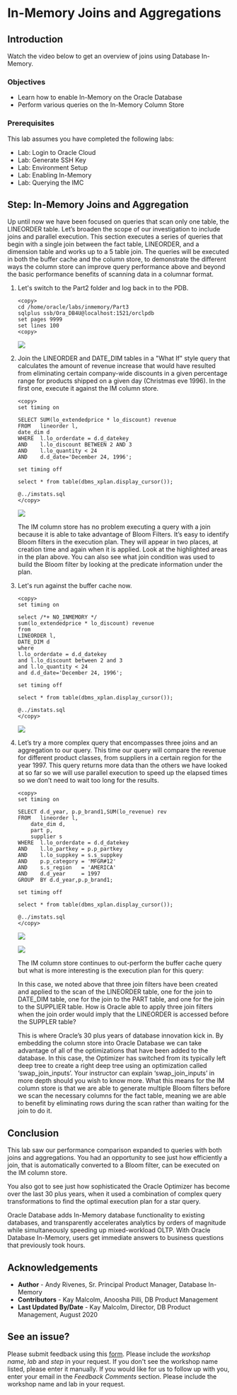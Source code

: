 # In-Memory Joins and Aggregations

## Introduction
Watch the video below to get an overview of joins using Database In-Memory.

[](youtube:y3tQeVGuo6g)

### Objectives

-   Learn how to enable In-Memory on the Oracle Database
-   Perform various queries on the In-Memory Column Store

### Prerequisites

This lab assumes you have completed the following labs:
* Lab: Login to Oracle Cloud
* Lab: Generate SSH Key
* Lab: Environment Setup
* Lab: Enabling In-Memory
* Lab: Querying the IMC


## Step: In-Memory Joins and Aggregation

Up until now we have been focused on queries that scan only one table, the LINEORDER table. Let’s broaden the scope of our investigation to include joins and parallel execution. This section executes a series of queries that begin with a single join between the  fact table, LINEORDER, and a dimension table and works up to a 5 table join. The queries will be executed in both the buffer cache and the column store, to demonstrate the different ways the column store can improve query performance above and beyond the basic performance benefits of scanning data in a columnar format.

1.  Let's switch to the Part2 folder and log back in to the PDB. 
    ````
    <copy>
    cd /home/oracle/labs/inmemory/Part3
    sqlplus ssb/Ora_DB4U@localhost:1521/orclpdb
    set pages 9999
    set lines 100
    <copy>    
    ````

    ![](images/num1.png " ") 

2.  Join the LINEORDER and DATE\_DIM tables in a "What If" style query that calculates the amount of revenue increase that would have resulted from eliminating certain company-wide discounts in a given percentage range for products shipped on a given day (Christmas eve 1996).  In the first one, execute it against the IM column store.  

    ````
    <copy>
    set timing on

    SELECT SUM(lo_extendedprice * lo_discount) revenue 
    FROM   lineorder l, 
    date_dim d 
    WHERE  l.lo_orderdate = d.d_datekey 
    AND    l.lo_discount BETWEEN 2 AND 3 
    AND    l.lo_quantity < 24 
    AND    d.d_date='December 24, 1996'; 

    set timing off

    select * from table(dbms_xplan.display_cursor());

    @../imstats.sql
    </copy>
    ````

    ![](images/num2.png) 

    The IM column store has no problem executing a query with a join because it is able to take advantage of Bloom Filters.  It’s easy to identify Bloom filters in the execution plan. They will appear in two places, at creation time and again when it is applied. Look at the highlighted areas in the plan above. You can also see what join condition was used to build the Bloom filter by looking at the predicate information under the plan. 

3.  Let's run against the buffer cache now.  

    ````
    <copy>
    set timing on

    select /*+ NO_INMEMORY */
    sum(lo_extendedprice * lo_discount) revenue
    from
    LINEORDER l,
    DATE_DIM d
    where
    l.lo_orderdate = d.d_datekey
    and l.lo_discount between 2 and 3
    and l.lo_quantity < 24
    and d.d_date='December 24, 1996';

    set timing off

    select * from table(dbms_xplan.display_cursor());

    @../imstats.sql
    </copy>
    ````
    ![](images/num3.png) 

4. Let’s try a more complex query that encompasses three joins and an aggregation to our query. This time our query will compare the revenue for different product classes, from suppliers in a certain region for the year 1997. This query returns more data than the others we have looked at so far so we will use parallel execution to speed up the elapsed times so we don’t need to wait too long for the results.  

    ````
    <copy>
    set timing on

    SELECT d.d_year, p.p_brand1,SUM(lo_revenue) rev 
    FROM   lineorder l, 
        date_dim d, 
        part p, 
        supplier s 
    WHERE  l.lo_orderdate = d.d_datekey 
    AND    l.lo_partkey = p.p_partkey 
    AND    l.lo_suppkey = s.s_suppkey 
    AND    p.p_category = 'MFGR#12' 
    AND    s.s_region   = 'AMERICA'
    AND    d.d_year     = 1997 
    GROUP  BY d.d_year,p.p_brand1; 

    set timing off

    select * from table(dbms_xplan.display_cursor());

    @../imstats.sql
    </copy>
    ````

    ![](images/num4a.png) 

    ![](images/num4b.png) 

    The IM column store continues to out-perform the buffer cache query but what is more interesting is the execution plan for this query: 

    In this case, we noted above that three join filters have been created and applied to the scan of the LINEORDER table, one for the join to DATE\_DIM table, one for the join to the PART table, and one for the join to the SUPPLIER table. How is Oracle able to apply three join filters when the join order would imply that the LINEORDER is accessed before the SUPPLER table? 

    This is where Oracle’s 30 plus years of database innovation kick in. By embedding the column store into Oracle Database we can take advantage of all of the optimizations that have been added to the database. In this case, the Optimizer has switched from its typically left deep tree to create a right deep tree using an optimization called ‘swap_join_inputs’. Your instructor can explain ‘swap_join_inputs’ in more depth should you wish to know more. What this means for the IM column store is that we are able to generate multiple Bloom filters before we scan the necessary columns for the fact table, meaning we are able to benefit by eliminating rows during the scan rather than waiting for the join to do it. 

    
## Conclusion

This lab saw our performance comparison expanded to queries with both joins and aggregations. You had an opportunity to see just how efficiently a join, that is automatically converted to a Bloom filter, can be executed on the IM column store. 

You also got to see just how sophisticated the Oracle Optimizer has become over the last 30 plus years,  when it used a combination of complex query transformations to find the optimal execution plan for a star query. 

Oracle Database adds In-Memory database functionality to existing databases, and transparently accelerates analytics by orders of magnitude while simultaneously speeding up mixed-workload OLTP. With Oracle Database In-Memory, users get immediate answers to business questions that previously took hours. 

## Acknowledgements

- **Author** - Andy Rivenes, Sr. Principal Product Manager,  Database In-Memory
- **Contributors** - Kay Malcolm, Anoosha Pilli, DB Product Management
- **Last Updated By/Date** - Kay Malcolm, Director, DB Product Management, August 2020

## See an issue?
Please submit feedback using this [form](https://apexapps.oracle.com/pls/apex/f?p=133:1:::::P1_FEEDBACK:1). Please include the *workshop name*, *lab* and *step* in your request.  If you don't see the workshop name listed, please enter it manually. If you would like for us to follow up with you, enter your email in the *Feedback Comments* section.    Please include the workshop name and lab in your request. 